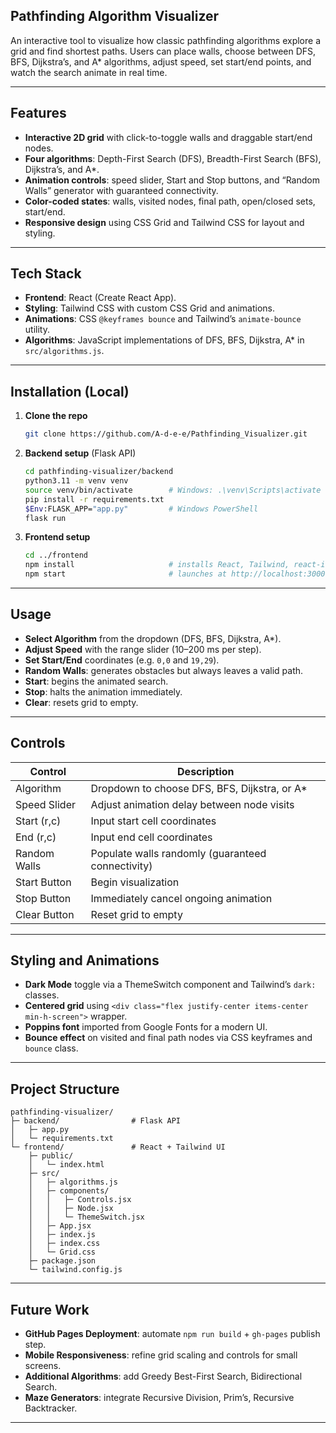 ## Pathfinding Algorithm Visualizer

An interactive tool to visualize how classic pathfinding algorithms explore a grid and find shortest paths. Users can place walls, choose between DFS, BFS, Dijkstra’s, and A* algorithms, adjust speed, set start/end points, and watch the search animate in real time. 

---

## Features

- **Interactive 2D grid** with click-to-toggle walls and draggable start/end nodes.   
- **Four algorithms**: Depth-First Search (DFS), Breadth-First Search (BFS), Dijkstra’s, and A*.   
- **Animation controls**: speed slider, Start and Stop buttons, and “Random Walls” generator with guaranteed connectivity.   
- **Color-coded states**: walls, visited nodes, final path, open/closed sets, start/end.   
- **Responsive design** using CSS Grid and Tailwind CSS for layout and styling.   

---

## Tech Stack

- **Frontend**: React (Create React App).   
- **Styling**: Tailwind CSS with custom CSS Grid and animations.   
- **Animations**: CSS `@keyframes bounce` and Tailwind’s `animate-bounce` utility.   
- **Algorithms**: JavaScript implementations of DFS, BFS, Dijkstra, A* in `src/algorithms.js`.   

---

## Installation (Local)

1. **Clone the repo**  
   ```bash
   git clone https://github.com/A-d-e-e/Pathfinding_Visualizer.git
   ```  

2. **Backend setup** (Flask API)  
   ```bash
   cd pathfinding-visualizer/backend  
   python3.11 -m venv venv  
   source venv/bin/activate        # Windows: .\venv\Scripts\activate  
   pip install -r requirements.txt   
   $Env:FLASK_APP="app.py"         # Windows PowerShell  
   flask run  
   ```  

3. **Frontend setup**  
   ```bash
   cd ../frontend  
   npm install                     # installs React, Tailwind, react-icons, etc.   
   npm start                       # launches at http://localhost:3000   
   ```  

---

## Usage

- **Select Algorithm** from the dropdown (DFS, BFS, Dijkstra, A*).  
- **Adjust Speed** with the range slider (10–200 ms per step).  
- **Set Start/End** coordinates (e.g. `0,0` and `19,29`).  
- **Random Walls**: generates obstacles but always leaves a valid path.   
- **Start**: begins the animated search.  
- **Stop**: halts the animation immediately.   
- **Clear**: resets grid to empty.  

---

## Controls

| Control       | Description                                           |
|---------------|-------------------------------------------------------|
| Algorithm     | Dropdown to choose DFS, BFS, Dijkstra, or A*         |
| Speed Slider  | Adjust animation delay between node visits           |
| Start (r,c)   | Input start cell coordinates                         |
| End (r,c)     | Input end cell coordinates                           |
| Random Walls  | Populate walls randomly (guaranteed connectivity)     |
| Start Button  | Begin visualization                                   |
| Stop Button   | Immediately cancel ongoing animation                  |
| Clear Button  | Reset grid to empty                                   |

---

## Styling and Animations

- **Dark Mode** toggle via a ThemeSwitch component and Tailwind’s `dark:` classes.   
- **Centered grid** using `<div class="flex justify-center items-center min-h-screen">` wrapper.   
- **Poppins font** imported from Google Fonts for a modern UI.   
- **Bounce effect** on visited and final path nodes via CSS keyframes and `bounce` class.   

---

## Project Structure

```
pathfinding-visualizer/
├─ backend/                # Flask API 
│   ├─ app.py
│   └─ requirements.txt
└─ frontend/               # React + Tailwind UI
    ├─ public/
    │   └─ index.html
    ├─ src/
    │   ├─ algorithms.js
    │   ├─ components/
    │   │   ├─ Controls.jsx
    │   │   ├─ Node.jsx
    │   │   └─ ThemeSwitch.jsx
    │   ├─ App.jsx
    │   ├─ index.js
    │   ├─ index.css
    │   └─ Grid.css
    ├─ package.json
    └─ tailwind.config.js
```

---

## Future Work

- **GitHub Pages Deployment**: automate `npm run build` + `gh-pages` publish step.   
- **Mobile Responsiveness**: refine grid scaling and controls for small screens.  
- **Additional Algorithms**: add Greedy Best-First Search, Bidirectional Search.  
- **Maze Generators**: integrate Recursive Division, Prim’s, Recursive Backtracker.  

---
